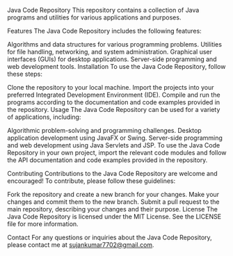 Java Code Repository
This repository contains a collection of Java programs and utilities for various applications and purposes.

Features
The Java Code Repository includes the following features:

Algorithms and data structures for various programming problems.
Utilities for file handling, networking, and system administration.
Graphical user interfaces (GUIs) for desktop applications.
Server-side programming and web development tools.
Installation
To use the Java Code Repository, follow these steps:

Clone the repository to your local machine.
Import the projects into your preferred Integrated Development Environment (IDE).
Compile and run the programs according to the documentation and code examples provided in the repository.
Usage
The Java Code Repository can be used for a variety of applications, including:

Algorithmic problem-solving and programming challenges.
Desktop application development using JavaFX or Swing.
Server-side programming and web development using Java Servlets and JSP.
To use the Java Code Repository in your own project, import the relevant code modules and follow the API documentation and code examples provided in the repository.

Contributing
Contributions to the Java Code Repository are welcome and encouraged! To contribute, please follow these guidelines:

Fork the repository and create a new branch for your changes.
Make your changes and commit them to the new branch.
Submit a pull request to the main repository, describing your changes and their purpose.
License
The Java Code Repository is licensed under the MIT License. See the LICENSE file for more information.

Contact
For any questions or inquiries about the Java Code Repository, please contact me at sujankumar7702@gmail.com.
